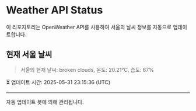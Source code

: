 
# Weather API Status

이 리포지토리는 OpenWeather API를 사용하여 서울의 날씨 정보를 자동으로 업데이트합니다.

## 현재 서울 날씨
> 서울의 현재 날씨: broken clouds, 온도: 20.21°C, 습도: 67%

⏳ 업데이트 시간: 2025-05-31 23:15:36 (UTC)

---
자동 업데이트 봇에 의해 관리됩니다.
